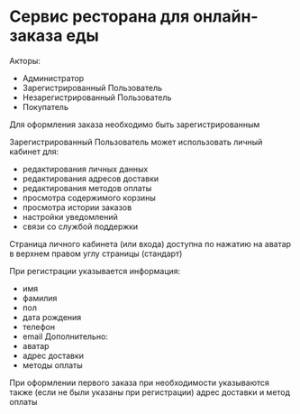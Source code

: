 # Сервис ресторана для онлайн-заказа еды

Акторы:
- Администратор
- Зарегистрированный Пользователь
- Незарегистрированный Пользователь
- Покупатель

Для оформления заказа необходимо быть зарегистрированным

Зарегистрированный Пользователь может использовать личный кабинет для:
- редактирования личных данных
- редактирования адресов доставки
- редактирования методов оплаты
- просмотра содержимого корзины
- просмотра истории заказов
- настройки уведомлений
- связи со службой поддержки

Страница личного кабинета (или входа) доступна по нажатию на аватар в верхнем правом углу страницы (стандарт)

При регистрации указывается информация:
- имя
- фамилия
- пол
- дата рождения
- телефон
- email
Дополнительно:
- аватар
- адрес доставки
- методы оплаты

При оформлении первого заказа при необходимости указываются также (если не были указаны при регистрации) адрес доставки и метод оплаты

